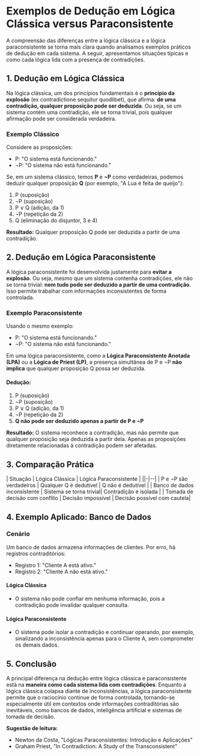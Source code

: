 
# Exemplos de Dedução em Lógica Clássica versus Paraconsistente

A compreensão das diferenças entre a lógica clássica e a lógica paraconsistente se torna mais clara quando analisamos exemplos práticos de dedução em cada sistema. A seguir, apresentamos situações típicas e como cada lógica lida com a presença de contradições.



## 1. Dedução em Lógica Clássica

Na lógica clássica, um dos princípios fundamentais é o **princípio da explosão** (ex contradictione sequitur quodlibet), que afirma: **de uma contradição, qualquer proposição pode ser deduzida**. Ou seja, se um sistema contém uma contradição, ele se torna trivial, pois qualquer afirmação pode ser considerada verdadeira.

### Exemplo Clássico

Considere as proposições:

- P: "O sistema está funcionando."
- ¬P: "O sistema não está funcionando."

Se, em um sistema clássico, temos **P** e **¬P** como verdadeiras, podemos deduzir qualquer proposição **Q** (por exemplo, "A Lua é feita de queijo"):

1. P (suposição)
2. ¬P (suposição)
3. P ∨ Q (adição, da 1)
4. ¬P (repetição da 2)
5. Q (eliminação do disjuntor, 3 e 4)

**Resultado:** Qualquer proposição Q pode ser deduzida a partir de uma contradição.



## 2. Dedução em Lógica Paraconsistente

A lógica paraconsistente foi desenvolvida justamente para **evitar a explosão**. Ou seja, mesmo que um sistema contenha contradições, ele não se torna trivial: **nem tudo pode ser deduzido a partir de uma contradição**. Isso permite trabalhar com informações inconsistentes de forma controlada.

### Exemplo Paraconsistente

Usando o mesmo exemplo:

- P: "O sistema está funcionando."
- ¬P: "O sistema não está funcionando."

Em uma lógica paraconsistente, como a **Lógica Paraconsistente Anotada (LPA)** ou a **Lógica de Priest (LP)**, a presença simultânea de P e ¬P **não implica** que qualquer proposição Q possa ser deduzida.

#### Dedução:

1. P (suposição)
2. ¬P (suposição)
3. P ∨ Q (adição, da 1)
4. ¬P (repetição da 2)
5. **Q não pode ser deduzido apenas a partir de P e ¬P**

**Resultado:** O sistema reconhece a contradição, mas não permite que qualquer proposição seja deduzida a partir dela. Apenas as proposições diretamente relacionadas à contradição podem ser afetadas.



## 3. Comparação Prática

| Situação                        | Lógica Clássica         | Lógica Paraconsistente      |
||-|--|
| P e ¬P são verdadeiros          | Qualquer Q é dedutível  | Q não é dedutível           |
| Banco de dados inconsistente    | Sistema se torna trivial| Contradição é isolada       |
| Tomada de decisão com conflito  | Decisão impossível      | Decisão possível com cautela|



## 4. Exemplo Aplicado: Banco de Dados

### Cenário

Um banco de dados armazena informações de clientes. Por erro, há registros contraditórios:

- Registro 1: "Cliente A está ativo."
- Registro 2: "Cliente A não está ativo."

#### Lógica Clássica

- O sistema não pode confiar em nenhuma informação, pois a contradição pode invalidar qualquer consulta.

#### Lógica Paraconsistente

- O sistema pode isolar a contradição e continuar operando, por exemplo, sinalizando a inconsistência apenas para o Cliente A, sem comprometer os demais dados.



## 5. Conclusão

A principal diferença na dedução entre lógica clássica e paraconsistente está na **maneira como cada sistema lida com contradições**. Enquanto a lógica clássica colapsa diante de inconsistências, a lógica paraconsistente permite que o raciocínio continue de forma controlada, tornando-se especialmente útil em contextos onde informações contraditórias são inevitáveis, como bancos de dados, inteligência artificial e sistemas de tomada de decisão.



**Sugestão de leitura:**  
- Newton da Costa, "Lógicas Paraconsistentes: Introdução e Aplicações"
- Graham Priest, "In Contradiction: A Study of the Transconsistent"

